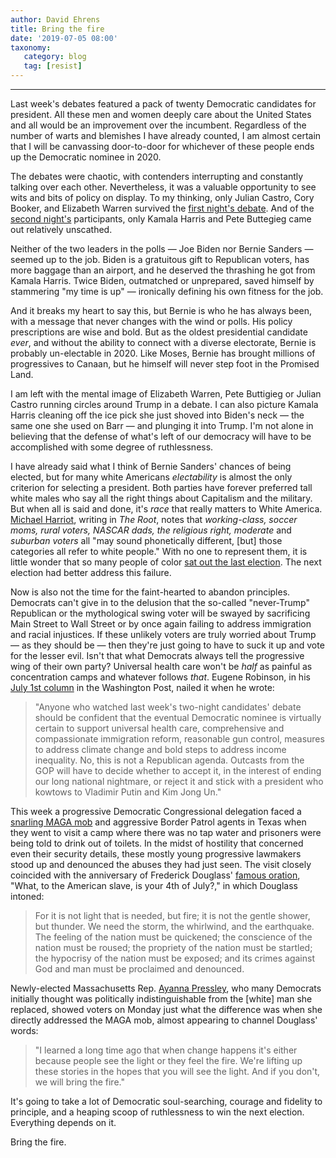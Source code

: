 ```yaml
---
author: David Ehrens
title: Bring the fire
date: '2019-07-05 08:00'
taxonomy:
   category: blog
   tag: [resist]
---
```

---
Last week's debates featured a pack of twenty Democratic candidates for president. All these men and women deeply care about the United States and all would be an improvement over the incumbent. Regardless of the number of warts and blemishes I have already counted, I am almost certain that I will be canvassing door-to-door for whichever of these people ends up the Democratic nominee in 2020.

The debates were chaotic, with contenders interrupting and constantly talking over each other. Nevertheless, it was a valuable opportunity to see wits and bits of policy on display. To my thinking, only Julian Castro, Cory Booker, and Elizabeth Warren survived the [first night's debate](https://www.youtube.com/watch?v=vJ6MrDO0kgY). And of the [second night's](https://www.youtube.com/watch?v=cX7hni-zGD8) participants, only Kamala Harris and Pete Buttegieg came out relatively unscathed.

Neither of the two leaders in the polls — Joe Biden nor Bernie Sanders — seemed up to the job. Biden is a gratuitous gift to Republican voters, has more baggage than an airport, and he deserved the thrashing he got from Kamala Harris. Twice Biden, outmatched or unprepared, saved himself by stammering "my time is up" — ironically defining his own fitness for the job.

And it breaks my heart to say this, but Bernie is who he has always been, with a message that never changes with the wind or polls. His policy prescriptions are wise and bold. But as the oldest presidential candidate *ever*, and without the ability to connect with a diverse electorate, Bernie is probably un-electable in 2020. Like Moses, Bernie has brought millions of progressives to Canaan, but he himself will never step foot in the Promised Land.

I am left with the mental image of Elizabeth Warren, Pete Buttigieg or Julian Castro running circles around Trump in a debate. I can also picture Kamala Harris cleaning off the ice pick she just shoved into Biden's neck — the same one she used on Barr — and plunging it into Trump. I'm not alone in believing that the defense of what's left of our democracy will have to be accomplished with some degree of ruthlessness.

I have already said what I think of Bernie Sanders' chances of being elected, but for many white Americans *electability* is almost the only criterion for selecting a president. Both parties have forever preferred tall white males who say all the right things about Capitalism and the military. But when all is said and done, it's *race* that really matters to White America. [Michael Harriot](https://www.theroot.com/electability-is-just-another-word-for-white-supremacy-1836053873), writing in *The Root*, notes that *working-class, soccer moms, rural voters, NASCAR dads, the religious right, moderate* and *suburban voters* all "may sound phonetically different, \[but\] those categories all refer to white people." With no one to represent them, it is little wonder that so many people of color [sat out the last election](https://www.pewresearch.org/fact-tank/2017/05/12/black-voter-turnout-fell-in-2016-even-as-a-record-number-of-americans-cast-ballots/). The next election had better address this failure.

Now is also not the time for the faint-hearted to abandon principles. Democrats can't give in to the delusion that the so-called "never-Trump" Republican or the mythological swing voter will be swayed by sacrificing Main Street to Wall Street or by once again failing to address immigration and racial injustices. If these unlikely voters are truly worried about Trump — as they should be — then they're just going to have to suck it up and vote for the lesser evil. Isn't that what Democrats always tell the progressive wing of their own party? Universal health care won't be *half* as painful as concentration camps and whatever follows *that*. Eugene Robinson, in his [July 1st column](https://www.washingtonpost.com/opinions/never-trumpers-have-a-decision-to-make/2019/07/01/1f1e9c6a-9c2f-11e9-9ed4-c9089972ad5a_story.html) in the Washington Post, nailed it when he wrote:

> "Anyone who watched last week's two-night candidates' debate should be confident that the eventual Democratic nominee is virtually certain to support universal health care, comprehensive and compassionate immigration reform, reasonable gun control, measures to address climate change and bold steps to address income inequality. No, this is not a Republican agenda. Outcasts from the GOP will have to decide whether to accept it, in the interest of ending our long national nightmare, or reject it and stick with a president who kowtows to Vladimir Putin and Kim Jong Un."

This week a progressive Democratic Congressional delegation faced a [snarling MAGA mob](https://twitter.com/ABCPolitics/status/1145795774904537088/video/1) and aggressive Border Patrol agents in Texas when they went to visit a camp where there was no tap water and prisoners were being told to drink out of toilets. In the midst of hostility that concerned even their security details, these mostly young progressive lawmakers stood up and denounced the abuses they had just seen. The visit closely coincided with the anniversary of Frederick Douglass' [famous oration](https://achievethecore.org/content/upload/Frederick%20Douglass%20-%20What%20to%20the%20Slave%20Is%20the%20Fourth%20of%20July%20-%20Lesson.pdf), "What, to the American slave, is your 4th of July?," in which Douglass intoned:

> For it is not light that is needed, but fire; it is not the gentle shower, but thunder. We need the storm, the whirlwind, and the earthquake. The feeling of the nation must be quickened; the conscience of the nation must be roused; the propriety of the nation must be startled; the hypocrisy of the nation must be exposed; and its crimes against God and man must be proclaimed and denounced.

Newly-elected Massachusetts Rep. [Ayanna Pressley](https://twitter.com/ABCPolitics/status/1145795774904537088/video/1), who many Democrats initially thought was politically indistinguishable from the \[white\] man she replaced, showed voters on Monday just what the difference was when she directly addressed the MAGA mob, almost appearing to channel Douglass' words:

> "I learned a long time ago that when change happens it's either because people see the light or they feel the fire. We're lifting up these stories in the hopes that you will see the light. And if you don't, we will bring the fire."

It's going to take a lot of Democratic soul-searching, courage and fidelity to principle, and a heaping scoop of ruthlessness to win the next election. Everything depends on it.

Bring the fire.
